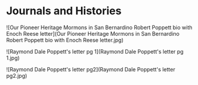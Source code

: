 # Journals and Histories

![Our Pioneer Heritage Mormons in San Bernardino Robert Poppett bio with Enoch Reese letter](Our Pioneer Heritage Mormons in San Bernardino Robert Poppett bio with Enoch Reese letter.jpg)

![Raymond Dale Poppett's letter pg 1](Raymond Dale Poppett's letter pg 1.jpg)

![Raymond Dale Poppett's letter pg2](Raymond Dale Poppett's letter pg2.jpg)

